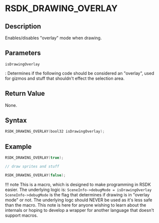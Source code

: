 # RSDK_DRAWING_OVERLAY

## Description
Enables/disables "overlay" mode when drawing.

## Parameters
`isDrawingOverlay`

:   Determines if the following code should be considered an "overlay", used for gizmos and stuff that shouldn't effect the selection area.

## Return Value
None.

## Syntax
``` c
RSDK_DRAWING_OVERLAY(bool32 isDrawingOverlay);
```

## Example
``` c
RSDK_DRAWING_OVERLAY(true);

// draw sprites and stuff

RSDK_DRAWING_OVERLAY(false);
```

!!! note
    This is a macro, which is designed to make programming in RSDK easier. The underlying logic is:
	```
	SceneInfo->debugMode = isDrawingOverlay
	```
	`SceneInfo->debugMode` is the flag that determines if drawing is in "overlay mode" or not.
	The underlying logc should NEVER be used as it's less safe than the macro. This note is here for anyone wishing to learn about the internals or hoping to develop a wrapper for another language that doesn't support macros.
